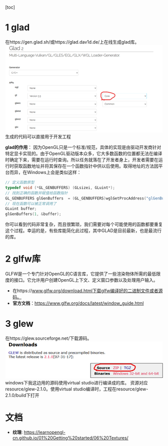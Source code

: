 [toc]

# 1 glad
在https://gen.glad.sh/或https://glad.dav1d.de/上在线生成glad库。
![](img/glad_download.png)
生成的代码可以直接用于开发工程

**glad的作用**：
因为OpenGL只是一个标准/规范，具体的实现是由驱动开发商针对特定显卡实现的。由于OpenGL驱动版本众多，它大多数函数的位置都无法在编译时确定下来，需要在运行时查询。所以任务就落在了开发者身上，开发者需要在运行时获取函数地址并将其保存在一个函数指针中供以后使用。取得地址的方法因平台而异，在Windows上会是类似这样：

```c
// 定义函数原型
typedef void (*GL_GENBUFFERS) (GLsizei, GLuint*);
// 找到正确的函数并赋值给函数指针
GL_GENBUFFERS glGenBuffers  = (GL_GENBUFFERS)wglGetProcAddress("glGenBuffers");
// 现在函数可以被正常调用了
GLuint buffer;
glGenBuffers(1, &buffer);
```

你可以看到代码非常复杂，而且很繁琐，我们需要对每个可能使用的函数都要重复这个过程。幸运的是，有些库能简化此过程，其中GLAD是目前最新，也是最流行的库。

# 2 glfw库
GLFW是一个专门针对OpenGL的C语言库，它提供了一些渲染物体所需的最低限度的接口。它允许用户创建OpenGL上下文、定义窗口参数以及处理用户输入。

- 在https://www.glfw.org/download.html下载glfw编译好的二进制文件或者源码。
- **官方文档**：https://www.glfw.org/docs/latest/window_guide.html

# 3 glew
在https://glew.sourceforge.net/下载源码。
![](img/glew.png)
windows下我这边用的源码使用virtual studio进行编译成的库。
资源对应resource/glew-2.1.0。使用virtual studio编译时，工程在resource/glew-2.1.0/build下打开


# 文档

- **纹理**: https://learnopengl-cn.github.io/01%20Getting%20started/06%20Textures/